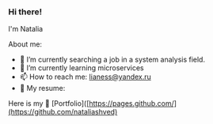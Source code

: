 ### Hi there!
I'm Natalia

About me:
- 🔭 I’m currently searching a job in a system analysis field.
- 🌱 I’m currently learning microservices
- 📫 How to reach me: lianess@yandex.ru
- 📃 My resume:

Here is my 📒 [Portfolio]([https://pages.github.com/](https://github.com/nataliashved)




